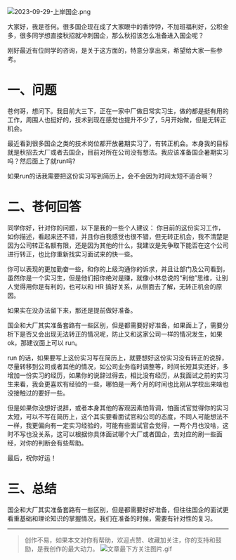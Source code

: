 ![2023-09-29-上岸国企.png](https://cdn.nlark.com/yuque/0/2023/png/29495295/1695992483433-3e126922-e488-47ac-898f-bdcc10521572.png#averageHue=%23a6cfd9&clientId=u45103548-9764-4&from=ui&id=u1760c893&originHeight=383&originWidth=900&originalType=binary&ratio=2&rotation=0&showTitle=false&size=123835&status=done&style=none&taskId=u83da7e16-3dd8-49f7-bb83-67a8af31702&title=)

大家好，我是苍何。很多国企现在成了大家眼中的香饽饽，不加班福利好，公积金多，很多同学想直接秋招就冲刺国企，那么秋招该怎么准备进入国企呢？

刚好最近有位同学的咨询，是关于这方面的，特意分享出来，希望给大家一些参考。

# 一、问题
苍何哥，想问下。我目前大三下，正在一家中厂做日常实习生，做的都是挺有用的工作，周围人也挺好的，技术到现在感觉也提升不少了，5月开始做，但是无转正机会。

最近看到很多国企之类的技术岗位都开放暑期实习了，有转正机会。本身我的目标就是秋招去大厂或者去国企，目前对所在公司没有想法。我应该准备国企暑期实习吗？然后面上了就run吗?

如果run的话我需要把这份实习写到简历上，会不会因为时间太短不适合啊？
# 二、苍何回答
同学你好，针对你的问题，以下是我的一些个人建议：
你目前的这份实习工作，如你描述，看起来还不错，并且你自我感觉也很不错，但无转正机会，我不清楚是因为公司转正名额有限，还是因为其他的什么，我建议是先争取下能否在这个公司进行转正，也比你重新找实习面试来的快一些。

你可以表现的更加勤奋一些，和你的上级沟通你的诉求，并且让部门及公司看到，虽然你是一个实习生，但是他们招你绝对是赚，就像小林总说的“利他”思维，让别人觉得用你是有利的，也可以和 HR 搞好关系，从侧面去了解，无转正机会的原因。

如果实在没办法留下来，那还是提前做好准备。

国企和大厂其实准备套路有一些区别，但是都需要好好准备，如果面上了，需要分析下是否又会出现无法转正的情况呢，防止又和这家公司一样的情况发生，如果ok，那建议面上可以 run。

run 的话，如果要写上这份实习写在简历上，就要想好这份实习没有转正的说辞，尽量转移到公司或者其他的情况，如公司业务临时调整等，时间长短其实还好，多增加一份实习的经历，如果你的说辞过得去，相比没有经历，从我面试之前的实习生来看，我会更喜欢有经验的一些，哪怕是一两个月的时间也比刚从学校出来啥也没接触过的要好一些。

但是如果你没想好说辞，或者本身其他的客观因素怕背调，怕面试官觉得你的实习太短，可以不写在简历上，这个其实要看面试官和公司的态度，不同人可能想法不一样，我更偏向有一定实习经验的，可能有些面试官会觉得，一两个月也没啥，这时不写也没关系，这可以根据你具体面试哪个大厂或者国企，去对应的刷一些面经，对你的判断会有些帮助。

最后，祝你好运！

# 三、总结
国企和大厂其实准备套路有一些区别，但是都需要好好准备，但往往国企的面试更看重基础和理论知识的掌握情况，我们在准备的时候，需要有针对性的复习。

---

> 创作不易，如果本文对你有帮助，欢迎点赞、收藏加关注，你的支持和鼓励，是我创作的最大动力。
> ![文章最下方关注图片.gif](https://cdn.nlark.com/yuque/0/2023/gif/29495295/1695892885868-ec6c1fdb-e043-40e0-8b57-079a6050abd6.gif#averageHue=%23e6e1e0&clientId=u5e901b1f-45e4-4&from=ui&id=u8ab09020&originHeight=200&originWidth=640&originalType=binary&ratio=2&rotation=0&showTitle=false&size=137992&status=done&style=none&taskId=uc7faaa53-86b7-474a-974a-d55411ced53&title=)

> 




